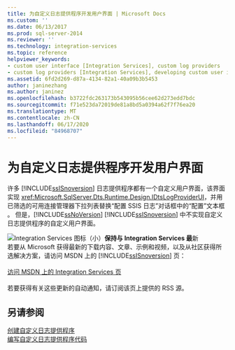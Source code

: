 ```yaml
---
title: 为自定义日志提供程序开发用户界面 | Microsoft Docs
ms.custom: ''
ms.date: 06/13/2017
ms.prod: sql-server-2014
ms.reviewer: ''
ms.technology: integration-services
ms.topic: reference
helpviewer_keywords:
- custom user interface [Integration Services], custom log providers
- custom log providers [Integration Services], developing custom user interface
ms.assetid: 6fd2d269-d87a-4134-82a1-40a09b3b5453
author: janinezhang
ms.author: janinez
ms.openlocfilehash: b3722fdc263173b543095b56cee62d273edd7bdc
ms.sourcegitcommit: f71e523da72019de81a8bd5a0394a62f7f76ea20
ms.translationtype: MT
ms.contentlocale: zh-CN
ms.lasthandoff: 06/17/2020
ms.locfileid: "84968707"
---
```

# <a name="developing-a-user-interface-for-a-custom-log-provider"></a>为自定义日志提供程序开发用户界面
  许多 [!INCLUDE[ssISnoversion](../../../includes/ssisnoversion-md.md)] 日志提供程序都有一个自定义用户界面，该界面实现 <xref:Microsoft.SqlServer.Dts.Runtime.Design.IDtsLogProviderUI>，并用已筛选的可用连接管理器下拉列表替换“配置 SSIS 日志”对话框中的“配置”文本框   。 但是，[!INCLUDE[ssNoVersion](../../../includes/ssnoversion-md.md)] [!INCLUDE[ssISnoversion](../../../includes/ssisnoversion-md.md)] 中不实现自定义日志提供程序的自定义用户界面。  
  
![Integration Services 图标（小）](../../media/dts-16.gif "集成服务图标（小）")**保持与 Integration Services 最**新  <br /> 若要从 Microsoft 获得最新的下载内容、文章、示例和视频，以及从社区获得所选解决方案，请访问 MSDN 上的 [!INCLUDE[ssISnoversion](../../../includes/ssisnoversion-md.md)] 页：<br /><br /> [访问 MSDN 上的 Integration Services 页](https://go.microsoft.com/fwlink/?LinkId=136655)<br /><br /> 若要获得有关这些更新的自动通知，请订阅该页上提供的 RSS 源。  
  
## <a name="see-also"></a>另请参阅  
 [创建自定义日志提供程序](creating-a-custom-log-provider.md)   
 [编写自定义日志提供程序代码](coding-a-custom-log-provider.md)  
  
  
